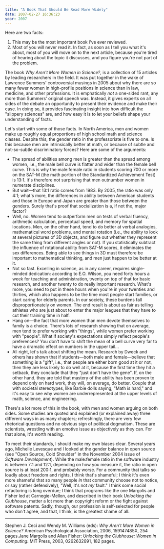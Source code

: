 ```yaml
---
title: "A Book That Should Be Read More Widely"
date: 2007-02-27 16:36:23
year: 2007
---
```

Here are two facts:
<ol>
  <li>This may be the most important book I've ever reviewed.</li>
  <li>Most of you will never read it.  In fact, as soon as I tell you what it's about, most of you will move on to the next article, because you're tired of hearing about the topic it discusses, and you figure you're not part of the problem.</li>
</ol>
The book <cite>Why Aren't More Women in Science?</cite>, is a collection of 15 articles by leading researchers in the field.  It was put together in the wake of Lawrence Summers' controversial musings in 2005 about why there are so many fewer women in high-profile positions in science than in law, medicine, and other professions.  It is emphatically <em>not</em> a one-sided rant, any more than Summers' original speech was.  Instead, it gives experts on all sides of the debate an opportunity to present their evidence and make their case. In doing so, it provides fascinating insight into how difficult the "slippery sciences" are, and how easy it is to let your beliefs shape your understanding of facts.

Let's start with some of those facts.  In North America, men and women make up roughly equal proportions of high school math and science classes.  Despite this, the gender ratio in the professoriate is five to one.  Is this because men are intrinsically better at math, or because of subtle and not-so-subtle discriminatory forces?  Here are some of the arguments:
<ul>
  <li>The spread of abilities among men is greater than the spread among women, i.e., the male bell curve is flatter and wider than the female bell curve.  This is why the male:female ratio in students scoring 700 or more on the SAT-M (the math portion of the Standardized Achievement Test) is 13:1.  It's therefore not surprising that men outnumber women in numerate disciplines.</li>
  <li>But wait—that 13:1 ratio comes from 1983.  By 2005, the ratio was only 4:1; what's more, the differences in ability between American students and those in Europe and Japan are greater than those between the genders.  Surely that's proof that socialization is a, if not the, major factor?</li>
  <li>Well, no.  Women tend to outperform men on tests of verbal fluency, arithmetic calculation, perceptual speed, and memory for spatial locations.  Men, on the other hand, tend to do better at verbal analogies, mathematical word problems, and mental rotation (i.e., the ability to look at several pictures of 3D objects, and figure out whether they represent the same thing from different angles or not).  If you statistically subtract the influence of rotational ability from SAT-M scores, it eliminates the sex differences.  Being able to see things in 3D must therefore be important to mathematical thinking, and men just happen to be better at it.</li>
  <li>Not so fast.  Excelling in science, as in any career, requires single-minded dedication: according to E.O. Wilson, you need forty hours a week for teaching and administration, twenty on top of that for basic research, and another twenty to do really important research.  What's more, you need to put in these hours when you're in your twenties and thirties, which also happens to be the time most people start families, or start caring for elderly parents.  In our society, these burdens fall disproportionately on women.  The end result is about as fair as telling athletes who are just about to enter the major leagues that they have to cut their training time in half.</li>
  <li>Hang on—the fact that more women than men devote themselves to family is a choice.  There's lots of research showing that on average, men tend to prefer working with "things", while women prefer working with "people".  What if society's expectations simply reflect people's preferences?  You don't have to shift the mean of a bell curve very far to have a dramatic effect on numbers in the upper tail…</li>
  <li>All right, let's talk about shifting the mean.  Research by Dweck and others has shown that if students—both male and female—believe that something is a "gift", i.e., that people are either born good at it or not, then they are less likely to do well at it, because the first time they hit a setback, they conclude that they "just don't have the gene".  If, on the other hand, they are told that mastery of the ability has been proven to depend only on hard work, they will, on average, do better.  Couple that with societal stereotypes, like Barbie dolls saying, "Math is hard," and it's easy to see why women are underrepresented at the upper levels of math, science, and engineering.</li>
</ul>
There's a lot more of this in the book, with men and women arguing on both sides.  Some studies are quoted and explained (or explained away) three different ways in as many chapters; refreshingly, there are very few rhetorical questions and no obvious sign of political dogmatism.  These are scientists, wrestling with an emotive issue as objectively as they can.  For that alone, it's worth reading.

To meet their standards, I should make my own biases clear. Several years ago, Michelle Levesque and I looked at the gender balance in open source (see "Open Source, Cold Shoulder" in the November 2004 issue of <cite>Software Development</cite>).  While the male:female ratio in the software industry is between 7:1 and 12:1, depending on how you measure it, the ratio in open source is at least 200:1, and probably worse.  For a community that talks so loudly about freedom and rights, I think that's shameful; I think it's even more shameful that so many people <em>in</em> that community choose not to notice, or say (rather defensively), "Well, it's not <em>my</em> fault."  I think some social refactoring is long overdue; I think that programs like the one Margolis and Fisher led at Carnegie-Mellon, and described in their book <cite>Unlocking the Clubhouse</cite>, matter a lot more than copyright reform or the fight against software patents. Sadly, though, our profession is self-selected for people who don't agree, and that, I think, is the greatest shame of all.

<hr />Stephen J. Ceci and Wendy M. Williams (eds): <cite>Why Aren't More Women in Science?</cite> American Psychological Association, 2006, 159147485X, 254 pages.Jane Margolis and Allan Fisher: <cite>Unlocking the Clubhouse: Women in Computing</cite>.  MIT Press, 2003, 0262632691, 182 pages.
